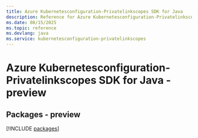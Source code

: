 ```yaml
---
title: Azure Kubernetesconfiguration-Privatelinkscopes SDK for Java
description: Reference for Azure Kubernetesconfiguration-Privatelinkscopes SDK for Java
ms.date: 08/15/2025
ms.topic: reference
ms.devlang: java
ms.service: kubernetesconfiguration-privatelinkscopes
---
```

# Azure Kubernetesconfiguration-Privatelinkscopes SDK for Java - preview
## Packages - preview
[!INCLUDE [packages](kubernetesconfiguration-privatelinkscopes-index.md)]